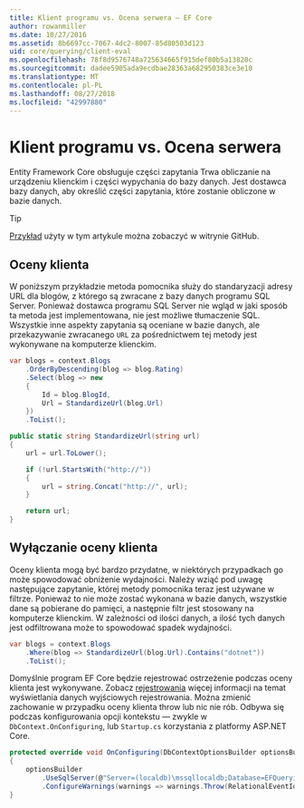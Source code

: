 ```yaml
---
title: Klient programu vs. Ocena serwera — EF Core
author: rowanmiller
ms.date: 10/27/2016
ms.assetid: 8b6697cc-7067-4dc2-8007-85d80503d123
uid: core/querying/client-eval
ms.openlocfilehash: 78f8d9576748a725634665f915def80b5a13820c
ms.sourcegitcommit: dadee5905ada9ecdbae28363a682950383ce3e10
ms.translationtype: MT
ms.contentlocale: pl-PL
ms.lasthandoff: 08/27/2018
ms.locfileid: "42997880"
---
```

# <a name="client-vs-server-evaluation"></a>Klient programu vs. Ocena serwera

Entity Framework Core obsługuje części zapytania Trwa obliczanie na urządzeniu klienckim i części wypychania do bazy danych. Jest dostawca bazy danych, aby określić części zapytania, które zostanie obliczone w bazie danych.

> [!TIP]  
> [Przykład](https://github.com/aspnet/EntityFramework.Docs/tree/master/samples/core/Querying) użyty w tym artykule można zobaczyć w witrynie GitHub.

## <a name="client-evaluation"></a>Oceny klienta

W poniższym przykładzie metoda pomocnika służy do standaryzacji adresy URL dla blogów, z którego są zwracane z bazy danych programu SQL Server. Ponieważ dostawca programu SQL Server nie wgląd w jaki sposób ta metoda jest implementowana, nie jest możliwe tłumaczenie SQL. Wszystkie inne aspekty zapytania są oceniane w bazie danych, ale przekazywanie zwracanego `URL` za pośrednictwem tej metody jest wykonywane na komputerze klienckim.

<!-- [!code-csharp[Main](samples/core/Querying/Querying/ClientEval/Sample.cs?highlight=6)] -->
``` csharp
var blogs = context.Blogs
    .OrderByDescending(blog => blog.Rating)
    .Select(blog => new
    {
        Id = blog.BlogId,
        Url = StandardizeUrl(blog.Url)
    })
    .ToList();
```

<!-- [!code-csharp[Main](samples/core/Querying/Querying/ClientEval/Sample.cs)] -->
``` csharp
public static string StandardizeUrl(string url)
{
    url = url.ToLower();

    if (!url.StartsWith("http://"))
    {
        url = string.Concat("http://", url);
    }

    return url;
}
```

## <a name="disabling-client-evaluation"></a>Wyłączanie oceny klienta

Oceny klienta mogą być bardzo przydatne, w niektórych przypadkach go może spowodować obniżenie wydajności. Należy wziąć pod uwagę następujące zapytanie, której metody pomocnika teraz jest używane w filtrze. Ponieważ to nie może zostać wykonana w bazie danych, wszystkie dane są pobierane do pamięci, a następnie filtr jest stosowany na komputerze klienckim. W zależności od ilości danych, a ilość tych danych jest odfiltrowana może to spowodować spadek wydajności.

<!-- [!code-csharp[Main](samples/core/Querying/Querying/ClientEval/Sample.cs)] -->
``` csharp
var blogs = context.Blogs
    .Where(blog => StandardizeUrl(blog.Url).Contains("dotnet"))
    .ToList();
```

Domyślnie program EF Core będzie rejestrować ostrzeżenie podczas oceny klienta jest wykonywane. Zobacz [rejestrowania](../miscellaneous/logging.md) więcej informacji na temat wyświetlania danych wyjściowych rejestrowania. Można zmienić zachowanie w przypadku oceny klienta throw lub nic nie rób. Odbywa się podczas konfigurowania opcji kontekstu — zwykle w `DbContext.OnConfiguring`, lub `Startup.cs` korzystania z platformy ASP.NET Core.

<!-- [!code-csharp[Main](samples/core/Querying/Querying/ClientEval/ThrowOnClientEval/BloggingContext.cs?highlight=5)] -->
``` csharp
protected override void OnConfiguring(DbContextOptionsBuilder optionsBuilder)
{
    optionsBuilder
        .UseSqlServer(@"Server=(localdb)\mssqllocaldb;Database=EFQuerying;Trusted_Connection=True;")
        .ConfigureWarnings(warnings => warnings.Throw(RelationalEventId.QueryClientEvaluationWarning));
}
```
